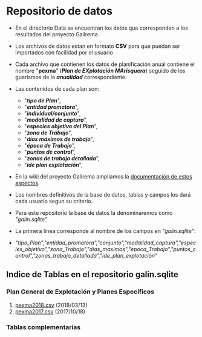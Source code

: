 # Repositorio de datos

* En el directorio Data se encuentran los datos que corresponden a los resultados del proyecto Galirema.
* Los archivos de datos estan en formato __CSV__ para que puedan ser importados con facilidad por el usuario
* Cada archivo que contienen los datos de planificación anual contiene el nombre "__pexma__" (___Plan de EXplotación MArisquera___) seguido de los guarismos de la ___anualidad___ correspondiente.
* Las contenidos de cada plan son:
  * "___tipo de Plan___",
  * "___entidad promotora___",
  * "___individual/conjunto___",
  * "___modalidad de captura___",
  * "___especies objetivo del Plan___",
  * "___zona de Trabajo___",
  * "___días máximos de trabajo___",
  * "___época de Trabajo___",
  * "___puntos de control___",
  * "___zonas de trabajo detallada___",
  * "___ide plan explotación___",
  
* En la wiki del proyecto Galirema ampliamos la [documentación de estos aspectos](https://github.com/galirema/galirema/wiki/RepositorioGalirema).
* Los nombres definitivos de la base de datos, tablas y campos los dará cada usuario segun su criterio.
* Para este repositorio la base de datos la denominaremos como _"galin.sqlite"_
* La primera linea corresponde al nombre de los campos en _"galin.sqlite"_:
 * _"tipo_Plan","entidad_promotora","conjunto","modalidad_captura","especies_objetivo","zona_Trabajo","dias_maximos","epoca_Trabajo","puntos_control","zonas_trabajo_detallada","ide_plan_explotación"_


## Indice de Tablas en el repositorio galin.sqlite

### Plan General de Explotación y Planes Específicos

1. [pexma2018.csv](pexma2018.csv)  (2018/03/13)
1. [pexma2017.csv](pexma2017.csv)  (2017/10/18)




### Tablas complementarias


